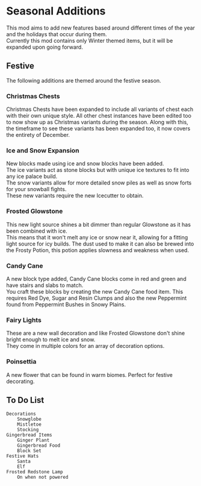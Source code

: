# Seasonal Additions
This mod aims to add new features based around different times of the year and the holidays that occur during them.\
Currently this mod contains only Winter themed items, but it will be expanded upon going forward.

## Festive
The following additions are themed around the festive season.

### Christmas Chests
Christmas Chests have been expanded to include all variants of chest each with their own unique style.
All other chest instances have been edited too to now show up as Christmas variants during the season.
Along with this, the timeframe to see these variants has been expanded too, it now covers the entirety of December.

### Ice and Snow Expansion
New blocks made using ice and snow blocks have been added.\
The ice variants act as stone blocks but with unique ice textures to fit into any ice palace build.\
The snow variants allow for more detailed snow piles as well as snow forts for your snowball fights.\
These new variants require the new Icecutter to obtain.

### Frosted Glowstone
This new light source shines a bit dimmer than regular Glowstone as it has been combined with ice.\
This means that it won't melt any ice or snow near it, allowing for a fitting light source for icy builds.
The dust used to make it can also be brewed into the Frosty Potion, this potion applies slowness and weakness when used.

### Candy Cane
A new block type added, Candy Cane blocks come in red and green and have stairs and slabs to match.\
You craft these blocks by creating the new Candy Cane food item. This requires Red Dye, Sugar and Resin Clumps and also the new Peppermint found from Peppermint Bushes in Snowy Plains.

### Fairy Lights
These are a new wall decoration and like Frosted Glowstone don't shine bright enough to melt ice and snow.\
They come in multiple colors for an array of decoration options.

### Poinsettia
A new flower that can be found in warm biomes. Perfect for festive decorating.

## To Do List

    Decorations
        Snowglobe
        Mistletoe
        Stocking
    Gingerbread Items
        Ginger Plant
        Gingerbread Food
        Block Set
    Festive Hats
        Santa
        Elf
    Frosted Redstone Lamp
        On when not powered